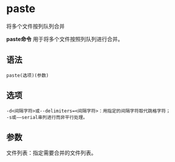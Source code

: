 paste
===

将多个文件按列队列合并


**paste命令** 用于将多个文件按照列队列进行合并。

##  语法

```
paste(选项)(参数)
```

##  选项

```
-d<间隔字符>或--delimiters=<间隔字符>：用指定的间隔字符取代跳格字符；
-s或——serial串列进行而非平行处理。
```

##  参数

文件列表：指定需要合并的文件列表。


